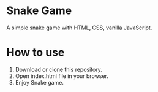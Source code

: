 # Snake Game

A simple snake game with HTML, CSS, vanilla JavaScript.

# How to use

1. Download or clone this repository.
2. Open index.html file in your browser.
3. Enjoy Snake game.
